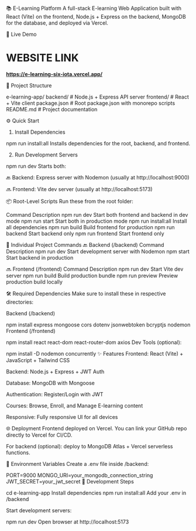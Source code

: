 
📚 E-Learning Platform
A full-stack E-learning Web Application built with React (Vite) on the frontend, Node.js + Express on the backend, MongoDB for the database, and deployed via Vercel.

🚀 Live Demo
# WEBSITE LINK
**https://e-learning-six-iota.vercel.app/**

📁 Project Structure



e-learning-app/
backend/          # Node.js + Express API server
frontend/         # React + Vite client
package.json      # Root package.json with monorepo scripts
README.md         # Project documentation


⚙️ Quick Start
1. Install Dependencies

npm run install:all
Installs dependencies for the root, backend, and frontend.

2. Run Development Servers

npm run dev
Starts both:

🔙 Backend: Express server with Nodemon (usually at http://localhost:9000)

🔜 Frontend: Vite dev server (usually at http://localhost:5173)

📦 Root-Level Scripts
Run these from the root folder:

Command	Description
npm run dev	Start both frontend and backend in dev mode
npm run start	Start both in production mode
npm run install:all	Install all dependencies
npm run build	Build frontend for production
npm run backend	Start backend only
npm run frontend	Start frontend only

🧩 Individual Project Commands
🔙 Backend (/backend)
Command	Description
npm run dev	Start development server with Nodemon
npm start	Start backend in production

🔜 Frontend (/frontend)
Command	Description
npm run dev	Start Vite dev server
npm run build	Build production bundle
npm run preview	Preview production build locally

🛠️ Required Dependencies
Make sure to install these in respective directories:

Backend (/backend)

npm install express mongoose cors dotenv jsonwebtoken bcryptjs nodemon
Frontend (/frontend)

npm install react react-dom react-router-dom axios
Dev Tools (optional):


npm install -D nodemon concurrently
✨ Features
Frontend: React (Vite) + JavaScript + Tailwind CSS

Backend: Node.js + Express + JWT Auth

Database: MongoDB with Mongoose

Authentication: Register/Login with JWT

Courses: Browse, Enroll, and Manage E-learning content

Responsive: Fully responsive UI for all devices

🌐 Deployment
Frontend deployed on Vercel. You can link your GitHub repo directly to Vercel for CI/CD.

For backend (optional):
deploy to MongoDB Atlas + Vercel serverless functions.

🔐 Environment Variables
Create a .env file inside /backend:


PORT=9000
MONGO_URI=your_mongodb_connection_string
JWT_SECRET=your_jwt_secret
🧪 Development Steps



cd e-learning-app
Install dependencies
npm run install:all
Add your .env in /backend

Start development servers:

npm run dev
Open browser at http://localhost:5173



